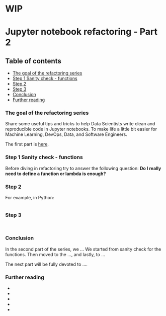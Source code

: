 # WIP

# Jupyter notebook refactoring - Part 2

## Table of contents 

* [The goal of the refactoring series](#the-goal-of-the-refactoring-series)
* [Step 1 Sanity check - functions](#step-1-sanity-check-functions)
* [Step 2 ](#step-2-)
* [Step 3 ](#step-3-)
* [Conclusion](#conclusion)
* [Further reading](#further-reading)

### The goal of the refactoring series 

Share some useful tips and tricks to help Data Scientists write clean and reproducible code in Jupyter notebooks. To make life a little bit easier for Machine Learning, DevOps, Data, and Software Engineers.

The first part is [here](https://itnext.io/jupyter-notebook-refactoring-series-part-1-adff1b44dfdb).

### Step 1 Sanity check - functions

Before diving in refactoring try to answer the following question: **Do I really need to define a function or lambda is enough?**

### Step 2 

For example, in Python:

```python

```

### Step 3 



```python

```



```python

```

### Conclusion 

In the second part of the series, we ... We started from sanity check for the functions. Then moved to the ..., and lastly, to ...

The next part will be fully devoted to ....

### Further reading 

* []()
* []()
* []()
* []()
* []()